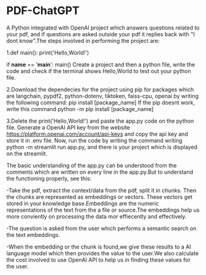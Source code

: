 # PDF-ChatGPT

A Python integrated with OpenAI project which answers questions related to your pdf, and if questions are asked outside your pdf it replies back with "I dont know".The steps involved in performing the project are:

1.def main():
    print('Hello,World!')


if __name__ == '__main__':
    main()
    Create a project and then a python file, write the code and check if the terminal shows Hello,World to test out your python file.

2.Download the dependecies for the project using pip for packages which are langchain, pypdf2, python-dotenv, tiktoken, faiss-cpu, openai by writing the following command:
  pip install [package_name]
If the pip doesnt work, write this command 
  python -m pip install [package_name]

3.Delete the print('Hello,World!') and paste the app.py code on the python file. Generate a OpenAI API key from the website https://platform.openai.com/account/api-keys and copy the api key and store it in .env file. Now, run the code by writing the command writing python -m streamlit run app.py, and there is your project which is displayed on the streamlit.




The basic understanding of the app.py can be understood from the comments which are written on every line in the app.py.But to understand the functioning properly, see this:

-Take the pdf, extract the context/data from the pdf, split it in chunks. Then the chunks are represented as embeddings or vectors. These vectors get stored in your knowledge base.Embeddings are the numeric representations of the text from the a file or source.The embeddings help us more conviently on processing the data mor effiecently and effectively.

-The question is asked from the user which performs a semantic search on the text embeddings.

-When the embedding or the chunk is found,we give these results to a AI language model which then provides the value to the user.We also calculate the cost involved to use OpenAI API to help us in finding these values for the user.

